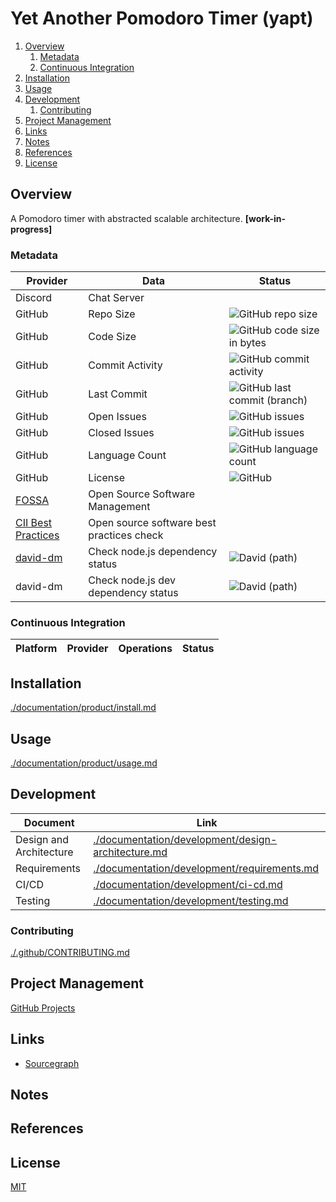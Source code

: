 # Yet Another Pomodoro Timer (yapt)

1. [Overview](#overview)
   1. [Metadata](#metadata)
   2. [Continuous Integration](#continuous-integration)
2. [Installation](#installation)
3. [Usage](#usage)
4. [Development](#development)
   1. [Contributing](#contributing)
5. [Project Management](#project-management)
6. [Links](#links)
7. [Notes](#notes)
8. [References](#references)
9. [License](#license)

## Overview

A Pomodoro timer with abstracted scalable architecture. **[work-in-progress]**

### Metadata

| Provider                                                                               | Data                                      | Status                                                                                                                    |
| -------------------------------------------------------------------------------------- | ----------------------------------------- | ------------------------------------------------------------------------------------------------------------------------- |
| Discord                                                                                | Chat Server                               |                                                                                                                           |
| GitHub                                                                                 | Repo Size                                 | ![GitHub repo size](https://img.shields.io/github/repo-size/manastalukdar/yet-another-pomodoro-timer)                     |
| GitHub                                                                                 | Code Size                                 | ![GitHub code size in bytes](https://img.shields.io/github/languages/code-size/manastalukdar/yet-another-pomodoro-timer)  |
| GitHub                                                                                 | Commit Activity                           | ![GitHub commit activity](https://img.shields.io/github/commit-activity/m/manastalukdar/yet-another-pomodoro-timer)       |
| GitHub                                                                                 | Last Commit                               | ![GitHub last commit (branch)](https://img.shields.io/github/last-commit/manastalukdar/yet-another-pomodoro-timer/master) |
| GitHub                                                                                 | Open Issues                               | ![GitHub issues](https://img.shields.io/github/issues-raw/manastalukdar/yet-another-pomodoro-timer)                       |
| GitHub                                                                                 | Closed Issues                             | ![GitHub issues](https://img.shields.io/github/issues-closed/manastalukdar/yet-another-pomodoro-timer)                    |
| GitHub                                                                                 | Language Count                            | ![GitHub language count](https://img.shields.io/github/languages/count/manastalukdar/yet-another-pomodoro-timer)          |
| GitHub                                                                                 | License                                   | ![GitHub](https://img.shields.io/github/license/manastalukdar/yet-another-pomodoro-timer)                                 |
| [FOSSA](https://fossa.com/)                                                            | Open Source Software Management           |                                                                                                                           |
| [CII Best Practices](https://bestpractices.coreinfrastructure.org/en)                  | Open source software best practices check |                                                                                                                           |
| [david-dm](https://david-dm.org/manastalukdar/yet-another-pomodoro-timer?path=website) | Check node.js dependency status           | ![David (path)](https://img.shields.io/david/manastalukdar/yet-another-pomodoro-timer?path=website)                       |
| david-dm                                                                               | Check node.js dev dependency status       | ![David (path)](https://img.shields.io/david/manastalukdar/yet-another-pomodoro-timer?path=website&type=dev)              |

### Continuous Integration

| Platform | Provider | Operations | Status |
| -------- | -------- | ---------- | ------ |

## Installation

[./documentation/product/install.md](./documentation/product/install.md)

## Usage

[./documentation/product/usage.md](./documentation/product/usage.md)

## Development

| Document                | Link                                                                                                     |
| ----------------------- | -------------------------------------------------------------------------------------------------------- |
| Design and Architecture | [./documentation/development/design-architecture.md](./documentation/development/design-architecture.md) |
| Requirements            | [./documentation/development/requirements.md](./documentation/development/requirements.md)               |
| CI/CD                   | [./documentation/development/ci-cd.md](./documentation/development/ci-cd.md)                             |
| Testing                 | [./documentation/development/testing.md](./documentation/development/testing.md)                         |

### Contributing

[./.github/CONTRIBUTING.md](./.github/CONTRIBUTING.md)

## Project Management

[GitHub Projects](https://github.com/manastalukdar/yet-another-pomodoro-timer/projects)

## Links

- [Sourcegraph](https://sourcegraph.com/github.com/manastalukdar/yet-another-pomodoro-timer/)

## Notes

## References

## License

[MIT](https://github.com/manastalukdar/yet-another-pomodoro-timer/blob/master/LICENSE)
